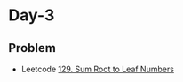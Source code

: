 # Day-3

## Problem
- Leetcode [129. Sum Root to Leaf Numbers](https://leetcode.com/problems/sum-root-to-leaf-numbers/)


